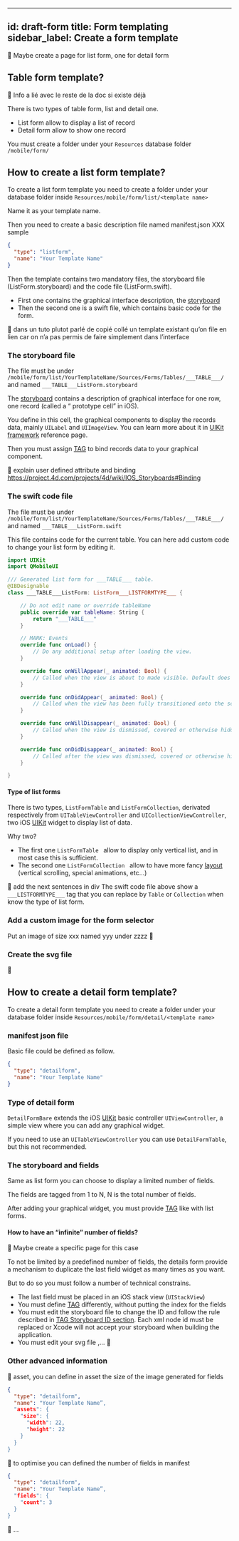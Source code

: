 
---
id: draft-form
title: Form templating
sidebar_label: Create a form template
---

🚧 Maybe create a page for list form, one for detail form

## Table form template?

🚧 Info a lié avec le reste de la doc si existe déjà

There is two types of table form, list and detail one.
* List form allow to display a list of record
* Detail form allow to show one record

You must create a folder under your `Resources` database folder 
`/mobile/form/`
 
## How to create a list form template?

To create a list form template you need to create a folder under your database folder inside `Resources/mobile/form/list/<template name>`

Name it as your template name.

Then you need to create a basic description file named manifest.json
XXX sample
```json
{
  "type": "listform",
  "name": "Your Template Name"
}

```

Then the template contains two mandatory files, the storyboard file (ListForm<TableName>.storyboard) and the code file (ListForm<TableName>.swift).
* First one contains the graphical interface description, the [storyboard](Storyboard)
* Then the second one is a swift file, which contains basic code for the form.

🚧 dans un tuto plutot parlé de copié collé un template existant qu’on file en lien car on n’a pas permis de faire simplement dans l’interface


### The storyboard file

The file must be under
`/mobile/form/list/YourTemplateName/Sources/Forms/Tables/___TABLE___/`
and named `___TABLE___ListForm.storyboard`

The [storyboard](Storyboard) contains a description of graphical interface for one row, one record (called a “ prototype cell” in iOS).

You define in this cell, the graphical components to display the records data, mainly `UILabel` and `UIImageView`.
You can learn more about it in [UIKit framework](UIKit) reference page.

Then you must assign [TAG](Tags) to bind records data to your graphical component.

🚧 explain user defined attribute and binding https://project.4d.com/projects/4d/wiki/IOS_Storyboards#Binding

### The swift code file

The file must be under `/mobile/form/list/YourTemplateName/Sources/Forms/Tables/___TABLE___/` and named `___TABLE___ListForm.swift`

This file contains code for the current table. You can here add custom code to change your list form by editing it.


```swift
import UIKit
import QMobileUI

/// Generated list form for ___TABLE___ table.
@IBDesignable
class ___TABLE___ListForm: ListForm___LISTFORMTYPE___ {

    // Do not edit name or override tableName
    public override var tableName: String {
        return "___TABLE___"
    }

    // MARK: Events
    override func onLoad() {
        // Do any additional setup after loading the view.
    }

    override func onWillAppear(_ animated: Bool) {
        // Called when the view is about to made visible. Default does nothing
    }

    override func onDidAppear(_ animated: Bool) {
        // Called when the view has been fully transitioned onto the screen. Default does nothing
    }

    override func onWillDisappear(_ animated: Bool) {
        // Called when the view is dismissed, covered or otherwise hidden. Default does nothing
    }

    override func onDidDisappear(_ animated: Bool) {
        // Called after the view was dismissed, covered or otherwise hidden. Default does nothing
    }

}
```



#### Type of list forms

There is two types, `ListFormTable` and `ListFormCollection`, derivated respectively from `UITableViewController` and `UICollectionViewController`, two iOS [UIKit](UIKit) widget to display list of data.

Why two?
* The first one `ListFormTable ` allow to display only vertical list, and in most case this is sufficient.
* The second one `ListFormCollection ` allow to have more fancy [layout](https://developer.apple.com/documentation/uikit/uicollectionviewlayout) (vertical scrolling, special animations, etc…)

🚧  add the next sentences in div
The swift code file above show a `___LISTFORMTYPE___` tag that you can replace by `Table` or `Collection` when know the type of list form.


### Add a custom image for the form selector

Put an image of size xxx named yyy under zzzz
🚧 

### Create the svg file
🚧 

## How to create a detail form template?

To create a detail form template you need to create a folder under your database folder inside `Resources/mobile/form/detail/<template name>`

### manifest json file

Basic file could be defined as follow.

```json
{
  "type": "detailform",
  "name": "Your Template Name"
}
```

### Type of detail form

`DetailFormBare` extends the iOS [UIKit](UIKit) basic controller `UIViewController`, a simple view where you can add any graphical widget.

If you need to use an `UITableViewController` you can use `DetailFormTable`, but this not recommended.

### The storyboard and fields

Same as list form you can choose to display a limited number of fields.

The fields are tagged from 1 to N, N is the total number of fields.

After adding your graphical widget, you must provide [TAG](Tags) like with list forms.


#### How to have an “infinite” number of fields?

🚧 Maybe create a specific page for this case

To not be limited by a predefined number of fields, the details form provide a mechanism to duplicate the last field widget as many times as you want.

But to do so you must follow a number of technical constrains.
* The last field must be placed in an iOS stack view (`UIStackView`)
* You must define [TAG](Tags) differently, without putting the index for the fields
* You must edit the storyboard file to change the ID and follow the rule described in [TAG Storyboard ID section](Tags). Each xml node id must be replaced or Xcode will not accept your storyboard when building the application.
* You must edit your svg file ,… 🚧 


### Other advanced information

🚧 asset, you can define in asset the size of the image generated for fields

```json
{
  "type": "detailform",
  "name": "Your Template Name”,
  "assets": {
    "size": {
      "width": 22,
      "height": 22
    }
  }
}
```
🚧 to optimise you can defined the number of fields in manifest
```json
{  
  "type": "detailform",
  "name": "Your Template Name”,
  "fields": {
    "count": 3
  }
}
```

🚧 …